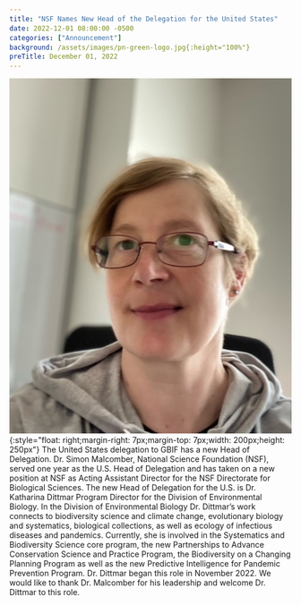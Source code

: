 ```yaml
---
title: "NSF Names New Head of the Delegation for the United States" 
date: 2022-12-01 08:00:00 -0500 
categories: ["Announcement"] 
background: /assets/images/pn-green-logo.jpg{:height="100%"}
preTitle: December 01, 2022
--- 
```

![Dr. Katharina Dittmar](/assets/images/HoD_KDittmar.jpeg){:style="float: right;margin-right: 7px;margin-top: 7px;width: 200px;height: 250px"}
The United States delegation to GBIF has a new Head of Delegation. Dr. Simon Malcomber, National Science Foundation (NSF), served one year as the U.S. Head of Delegation and has taken on a new position at NSF as Acting Assistant Director for the NSF Directorate for Biological Sciences. The new Head of Delegation for the U.S. is Dr. Katharina Dittmar Program Director for the Division of Environmental Biology. In the Division of Environmental Biology Dr. Dittmar’s work connects to biodiversity science and climate change, evolutionary biology and systematics, biological collections, as well as ecology of infectious diseases and pandemics. Currently, she is involved in the Systematics and Biodiversity Science core program, the new Partnerships to Advance Conservation Science and Practice Program, the Biodiversity on a Changing Planning Program as well as the new Predictive Intelligence for Pandemic Prevention Program. Dr. Dittmar began this role in November 2022. We would like to thank Dr. Malcomber for his leadership and welcome Dr. Dittmar to this role.

